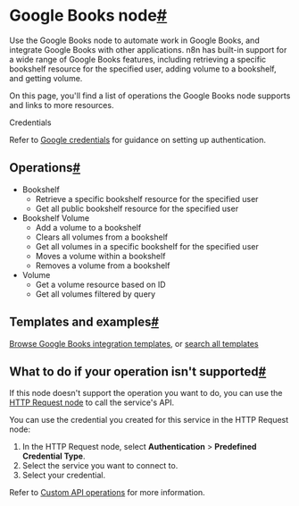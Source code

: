 [](https://github.com/n8n-io/n8n-docs/edit/main/docs/integrations/builtin/app-nodes/n8n-nodes-base.googlebooks.md "Edit this page")

# Google Books node[#](#google-books-node "Permanent link")

Use the Google Books node to automate work in Google Books, and integrate Google Books with other applications. n8n has built-in support for a wide range of Google Books features, including retrieving a specific bookshelf resource for the specified user, adding volume to a bookshelf, and getting volume.

On this page, you'll find a list of operations the Google Books node supports and links to more resources.

Credentials

Refer to [Google credentials](../../credentials/google/) for guidance on setting up authentication.

## Operations[#](#operations "Permanent link")

*   Bookshelf
    *   Retrieve a specific bookshelf resource for the specified user
    *   Get all public bookshelf resource for the specified user
*   Bookshelf Volume
    *   Add a volume to a bookshelf
    *   Clears all volumes from a bookshelf
    *   Get all volumes in a specific bookshelf for the specified user
    *   Moves a volume within a bookshelf
    *   Removes a volume from a bookshelf
*   Volume
    *   Get a volume resource based on ID
    *   Get all volumes filtered by query

## Templates and examples[#](#templates-and-examples "Permanent link")

[Browse Google Books integration templates](https://n8n.io/integrations/google-books/), or [search all templates](https://n8n.io/workflows/)

## What to do if your operation isn't supported[#](#what-to-do-if-your-operation-isnt-supported "Permanent link")

If this node doesn't support the operation you want to do, you can use the [HTTP Request node](../../core-nodes/n8n-nodes-base.httprequest/) to call the service's API.

You can use the credential you created for this service in the HTTP Request node:

1.  In the HTTP Request node, select **Authentication** > **Predefined Credential Type**.
2.  Select the service you want to connect to.
3.  Select your credential.

Refer to [Custom API operations](../../../custom-operations/) for more information.